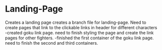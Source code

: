 # Landing-Page
Creates a landing page
creates a branch file for landing-page.
Need to create pages that link to the clickable links in header for different characters
-created goku link page. need to finish styling the page and create the link pages for other fighters.
-finished the first container of the goku link page. need to finish the second and third containers.